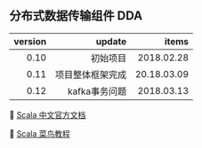 ## 分布式数据传输组件 DDA

version | update | items 
--: | --: | --:
0.10 | 初始项目| 2018.02.28
0.11 | 项目整体框架完成|20.18.03.09
0.12 | kafka事务问题| 2018.03.13

🔗 [Scala 中文官方文档](http://docs.scala-lang.org/zh-cn/overviews/)

🔗 [Scala 菜鸟教程](http://www.runoob.com/scala/scala-tutorial.html)
